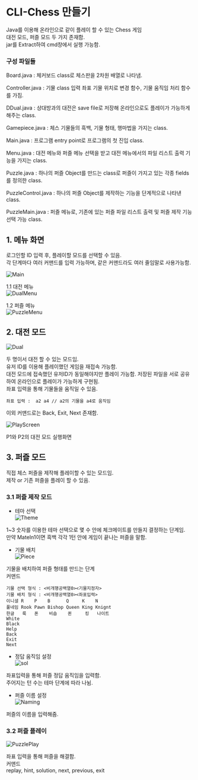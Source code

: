 # CLI-Chess 만들기
Java를 이용해 온라인으로 같이 플레이 할 수 있는 Chess 게임        
대전 모드, 퍼즐 모드 두 가지 존재함.      
jar를 Extract하여 cmd창에서 실행 가능함.          

### 구성 파일들      

Board.java : 체커보드 class로 체스판을 2차원 배열로 나타냄.      

Controller.java : 기물 class 입력 좌표 기물 위치로 변경 함수, 기물 움직임 처리 함수를 가짐.           

DDual.java : 상대방과의 대전은 save file로 저장해 온라인으로도 플레이가 가능하게 해주는 class.           

Gamepiece.java : 체스 기물들의 흑백, 기물 형태, 행마법을 가지는 class.          

Main.java : 프로그램 entry point로 프로그램의 첫 진입 class.           

Menu.java : 대전 메뉴와 퍼즐 메뉴 선택을 받고 대전 메뉴에서의 파일 리스트 출력 기능을 가지는 class.      

Puzzle.java : 하나의 퍼즐 Object를 만드는 class로 퍼즐이 가지고 있는 각종 fields를 정의한 class.      

PuzzleControl.java : 하나의 퍼즐 Object를 제작하는 기능을 단계적으로 나타낸 class.      

PuzzleMain.java : 퍼즐 메뉴로, 기존에 있는 퍼즐 파일 리스트 출력 및 퍼즐 제작 기능 선택 가능 class.      

## 1. 메뉴 화면
   로그인할 ID 입력 후, 플레이할 모드를 선택할 수 있음.         
   각 단계마다 여러 커맨드를 입력 가능하며, 같은 커맨드라도 여러 줄임말로 사용가능함.         
        

![Main](Images/MainMenu.png)        

1.1 대전 메뉴        
![DualMenu](Images/DualMenu.png)        

1.2 퍼즐 메뉴        
![PuzzleMenu](Images/PuzzleMenu.png)        

## 2. 대전 모드        
![Dual](Images/Dual.png)        

두 명이서 대전 할 수 있는 모드임.      
유저 ID를 이용해 플레이했던 게임을 재접속 가능함.     
대전 모드에 접속했던 유저ID가 동일해야지만 플레이 가능함.
저장된 파일을 서로 공유하여 온라인으로 플레이가 가능하게 구현됨.                 
좌표 입력을 통해 기물들을 움직일 수 있음.       
    
    좌표 입력 :  a2 a4 // a2의 기물을 a4로 움직임

이외 커맨드로는  Back, Exit, Next 존재함.     

![PlayScreen](Images/Playscreen.png)        

P1와 P2의 대전 모드 실행화면        

## 3. 퍼즐 모드        
직접 체스 퍼즐을 제작해 플레이할 수 있는 모드임.      
제작 or 기존 퍼즐을 플레이 할 수 있음.      

###  3.1 퍼즐 제작 모드     
- 테마 선택     
![Theme](Images/Theme.png)      

1~3 숫자를 이용한 테마 선택으로 몇 수 안에 체크메이트를 만들지 결정하는 단계임.       
만약 MateIn1이면 흑백 각각 1턴 안에 게임이 끝나는 퍼즐을 말함.        

- 기물 배치     
![Piece](Images/PieceSetting.png)       

기물을 배치하여 퍼즐 형태를 만드는 단계         
커맨드

    기물 선택 형식 : <비개행공백열0><기물지정자>
    기물 배치 형식 : <비개행공백열0><좌표입력>
    이니셜 R    P    B      Q     K    N
    풀네임 Rook Pawn Bishop Queen King Knignt
    한글   룩   폰    비숍    퀸     킹   나이트
    White
    Black
    Help
    Back
    Exit
    Next


- 정답 움직임 설정      
![sol](Images/SolutionMove.png)         

좌표입력을 통해 퍼즐 정답 움직임을 입력함.        
주어지는 턴 수는 테마 단계에 따라 나뉨.                

- 퍼즐 이름 설정        
![Naming](Images/namingPuzzle.png)          

퍼즐의 이름을 입력해줌.           

### 3.2 퍼즐 플레이          
![PuzzlePlay](Images/PuzzlePlay.png)           

좌표 입력을 통해 퍼즐을 해결함.         
커맨드      
replay, hint, solution, next, previous, exit